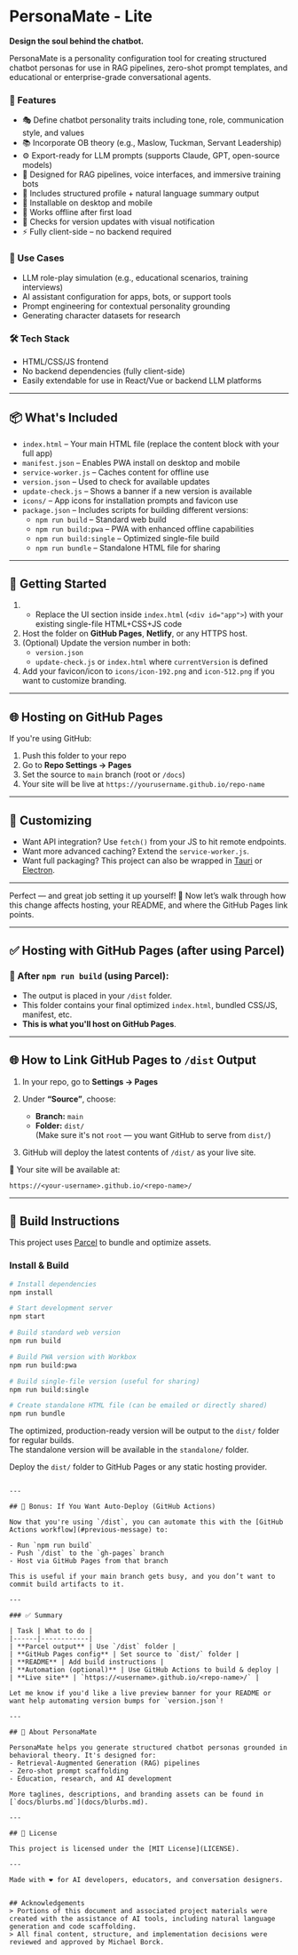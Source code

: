 # PersonaMate - Lite
**Design the soul behind the chatbot.**

PersonaMate is a personality configuration tool for creating structured chatbot personas for use in RAG pipelines, zero-shot prompt templates, and educational or enterprise-grade conversational agents.

### 🔧 Features
- 🎭 Define chatbot personality traits including tone, role, communication style, and values
- 📚 Incorporate OB theory (e.g., Maslow, Tuckman, Servant Leadership)
- ⚙️ Export-ready for LLM prompts (supports Claude, GPT, open-source models)
- 🧠 Designed for RAG pipelines, voice interfaces, and immersive training bots
- 📝 Includes structured profile + natural language summary output
- 📲 Installable on desktop and mobile
- 🔌 Works offline after first load
- 🚨 Checks for version updates with visual notification
- ⚡ Fully client-side – no backend required

### 📘 Use Cases
- LLM role-play simulation (e.g., educational scenarios, training interviews)
- AI assistant configuration for apps, bots, or support tools
- Prompt engineering for contextual personality grounding
- Generating character datasets for research

### 🛠 Tech Stack
- HTML/CSS/JS frontend
- No backend dependencies (fully client-side)
- Easily extendable for use in React/Vue or backend LLM platforms

---

## 📦 What's Included

- `index.html` – Your main HTML file (replace the content block with your full app)
- `manifest.json` – Enables PWA install on desktop and mobile
- `service-worker.js` – Caches content for offline use
- `version.json` – Used to check for available updates
- `update-check.js` – Shows a banner if a new version is available
- `icons/` – App icons for installation prompts and favicon use
- `package.json` – Includes scripts for building different versions:
  - `npm run build` – Standard web build
  - `npm run build:pwa` – PWA with enhanced offline capabilities
  - `npm run build:single` – Optimized single-file build
  - `npm run bundle` – Standalone HTML file for sharing

---

## 🚀 Getting Started

1. + Replace the UI section inside `index.html` (`<div id="app">`) with your existing single-file HTML+CSS+JS code
2. Host the folder on **GitHub Pages**, **Netlify**, or any HTTPS host.
3. (Optional) Update the version number in both:
   - `version.json`
   - `update-check.js` or `index.html` where `currentVersion` is defined
4. Add your favicon/icon to `icons/icon-192.png` and `icon-512.png` if you want to customize branding.

---

## 🌐 Hosting on GitHub Pages

If you're using GitHub:

1. Push this folder to your repo
2. Go to **Repo Settings → Pages**
3. Set the source to `main` branch (root or `/docs`)
4. Your site will be live at `https://yourusername.github.io/repo-name`

---

## 🔧 Customizing

- Want API integration? Use `fetch()` from your JS to hit remote endpoints.
- Want more advanced caching? Extend the `service-worker.js`.
- Want full packaging? This project can also be wrapped in [Tauri](https://tauri.app/) or [Electron](https://www.electronjs.org/).

---

Perfect — and great job setting it up yourself! 🎉 Now let’s walk through how this change affects hosting, your README, and where the GitHub Pages link points.

---

## ✅ Hosting with GitHub Pages (after using Parcel)

### 🔧 After `npm run build` (using Parcel):
- The output is placed in your `/dist` folder.
- This folder contains your final optimized `index.html`, bundled CSS/JS, manifest, etc.
- **This is what you'll host on GitHub Pages**.

---

## 🌐 How to Link GitHub Pages to `/dist` Output

1. In your repo, go to **Settings → Pages**  
2. Under **“Source”**, choose:
   - **Branch:** `main`
   - **Folder:** `dist/`  
   (Make sure it's not `root` — you want GitHub to serve from `dist/`)

3. GitHub will deploy the latest contents of `/dist/` as your live site.

📍 Your site will be available at:
```
https://<your-username>.github.io/<repo-name>/
```

---

## 🔧 Build Instructions

This project uses [Parcel](https://parceljs.org) to bundle and optimize assets.

### Install & Build

```bash
# Install dependencies
npm install

# Start development server
npm start

# Build standard web version
npm run build

# Build PWA version with Workbox
npm run build:pwa

# Build single-file version (useful for sharing)
npm run build:single

# Create standalone HTML file (can be emailed or directly shared)
npm run bundle
```

The optimized, production-ready version will be output to the `dist/` folder for regular builds.  
The standalone version will be available in the `standalone/` folder.

Deploy the `dist/` folder to GitHub Pages or any static hosting provider.
```

---

## 🔁 Bonus: If You Want Auto-Deploy (GitHub Actions)

Now that you're using `/dist`, you can automate this with the [GitHub Actions workflow](#previous-message) to:

- Run `npm run build`
- Push `/dist` to the `gh-pages` branch
- Host via GitHub Pages from that branch

This is useful if your main branch gets busy, and you don’t want to commit build artifacts to it.

---

### ✅ Summary

| Task | What to do |
|------|------------|
| **Parcel output** | Use `/dist` folder |
| **GitHub Pages config** | Set source to `dist/` folder |
| **README** | Add build instructions |
| **Automation (optional)** | Use GitHub Actions to build & deploy |
| **Live site** | `https://<username>.github.io/<repo-name>/` |

Let me know if you'd like a live preview banner for your README or want help automating version bumps for `version.json`!

---

## 🧠 About PersonaMate

PersonaMate helps you generate structured chatbot personas grounded in behavioral theory. It's designed for:
- Retrieval-Augmented Generation (RAG) pipelines
- Zero-shot prompt scaffolding
- Education, research, and AI development

More taglines, descriptions, and branding assets can be found in [`docs/blurbs.md`](docs/blurbs.md).

---

## 📝 License

This project is licensed under the [MIT License](LICENSE).

---

Made with ❤️ for AI developers, educators, and conversation designers.


## Acknowledgements
> Portions of this document and associated project materials were created with the assistance of AI tools, including natural language generation and code scaffolding.
> All final content, structure, and implementation decisions were reviewed and approved by Michael Borck.
